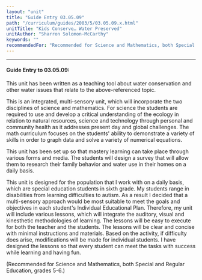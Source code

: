 ```yaml
---
layout: "unit"
title: "Guide Entry 03.05.09"
path: "/curriculum/guides/2003/5/03.05.09.x.html"
unitTitle: "Kids Conserve… Water Preserved"
unitAuthor: "Sharron Solomon-McCarthy"
keywords: ""
recommendedFor: "Recommended for Science and Mathematics, both Special and Regular Education, grades 5-6."
---
```

<body>
<hr/>
 <h4>
  Guide Entry to 03.05.09:
 </h4>
 <p>
  This unit has been written as a teaching tool about water conservation and other water issues that relate to the above-referenced topic.
 </p>
<p>
  This is an integrated, multi-sensory unit, which will incorporate the two disciplines of science and mathematics.  For science the students are required to use and develop a critical understanding of the ecology in relation to natural resources, science and technology through personal and community health as it addresses present day and global challenges.  The math curriculum focuses on the students' ability to demonstrate a variety of skills in order to graph data and solve a variety of numerical equations.
 </p>
<p>
  This unit has been set up so that mastery learning can take place through various forms and media. The students will design a survey that will allow them to research their family behavior and water use in their homes on a daily basis.
 </p>
<p>
  This unit is designed for the population that I work with on a daily basis, which are special education students in sixth grade.  My students range in disabilities from learning difficulties to autism.  As a result I decided that a multi-sensory approach would be most suitable to meet the goals and objectives in each student's Individual Educational Plan.  Therefore, my unit will include various lessons, which will integrate the auditory, visual and kinesthetic methodologies of learning.  The lessons will be easy to execute for both the teacher and the students.  The lessons will be clear and concise with minimal instructions and materials. Based on the activity, if difficulty does arise, modifications will be made for individual students. I have designed the lessons so that every student can meet the tasks with success while learning and having fun.
 </p>
<p>
  (Recommended for Science and Mathematics, both Special and Regular Education, grades 5-6.)
 </p>

</body>